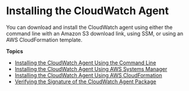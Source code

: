 # Installing the CloudWatch Agent<a name="install-CloudWatch-Agent-on-EC2-Instance"></a>

You can download and install the CloudWatch agent using either the command line with an Amazon S3 download link, using SSM, or using an AWS CloudFormation template\.

**Topics**
+ [Installing the CloudWatch Agent Using the Command Line](installing-cloudwatch-agent-commandline.md)
+ [Installing the CloudWatch Agent Using AWS Systems Manager](installing-cloudwatch-agent-ssm.md)
+ [Installing the CloudWatch Agent Using AWS CloudFormation](Install-CloudWatch-Agent-New-Instances-CloudFormation.md)
+ [Verifying the Signature of the CloudWatch Agent Package](verify-CloudWatch-Agent-Package-Signature.md)